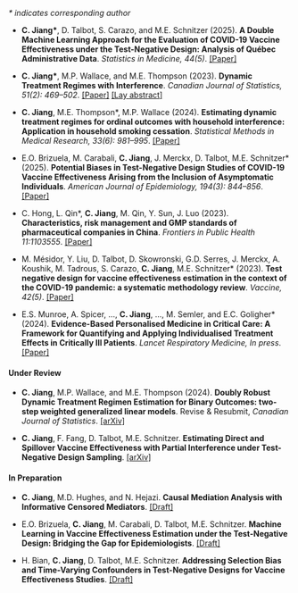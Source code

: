 *\* indicates corresponding author*

-   **C. Jiang\***, D. Talbot, S. Carazo, and M.E. Schnitzer (2025). **A Double Machine Learning Approach for the Evaluation of COVID-19 Vaccine Effectiveness under the Test-Negative Design: Analysis of Québec Administrative Data**. *Statistics in Medicine, 44(5)*. [[Paper]](https://onlinelibrary.wiley.com/doi/full/10.1002/sim.70025)

-   **C. Jiang\***, M.P. Wallace, and M.E. Thompson (2023). **Dynamic Treatment Regimes with Interference**. *Canadian Journal of Statistics, 51(2): 469–502*. [[Paper]](https://onlinelibrary.wiley.com/doi/abs/10.1002/cjs.11702) [[Lay abstract]](https://www.statisticsviews.com/article/lay-abstract-for-canadian-journal-of-statistics-article-dynamic-treatment-regimes-with-interference/)

-   **C. Jiang**, M.E. Thompson\*, M.P. Wallace (2024). **Estimating dynamic treatment regimes for ordinal outcomes with household interference: Application in household smoking cessation**. *Statistical Methods in Medical Research, 33(6): 981–995*. [[Paper]](https://journals.sagepub.com/doi/10.1177/09622802241242313)

-   E.O. Brizuela, M. Carabali, **C. Jiang**, J. Merckx, D. Talbot, M.E. Schnitzer\* (2025). **Potential Biases in Test-Negative Design Studies of COVID-19 Vaccine Effectiveness Arising from the Inclusion of Asymptomatic Individuals**. *American Journal of Epidemiology, 194(3): 844–856*. [[Paper]](https://doi.org/10.1093/aje/kwae288)

-   C. Hong, L. Qin\*, **C. Jiang**, M. Qin, Y. Sun, J. Luo (2023). **Characteristics, risk management and GMP standards of pharmaceutical companies in China**. *Frontiers in Public Health 11:1103555*. [[Paper]](https://www.ncbi.nlm.nih.gov/pmc/articles/PMC10031010/)

-   M. Mésidor, Y. Liu, D. Talbot, D. Skowronski, G.D. Serres, J. Merckx, A. Koushik, M. Tadrous, S. Carazo, **C. Jiang**, M.E. Schnitzer\* (2023). **Test negative design for vaccine effectiveness estimation in the context of the COVID-19 pandemic: a systematic methodology review**. *Vaccine, 42(5)*. [[Paper]](https://www.sciencedirect.com/science/article/pii/S0264410X23014469)

-   E.S. Munroe, A. Spicer, ..., **C. Jiang**, ..., M. Semler, and E.C. Goligher\* (2024). **Evidence-Based Personalised Medicine in Critical Care: A Framework for Quantifying and Applying Individualised Treatment Effects in Critically Ill Patients**. *Lancet Respiratory Medicine, In press*. [[Paper]](https://doi.org/10.1016/S2213-2600%2825%2900054-2)

#### Under Review

-   **C. Jiang**, M.P. Wallace, and M.E. Thompson (2024). **Doubly Robust Dynamic Treatment Regimen Estimation for Binary Outcomes: two-step weighted generalized linear models**. Revise & Resubmit, *Canadian Journal of Statistics*. [[arXiv]](https://arxiv.org/abs/2203.08269)

-   **C. Jiang**, F. Fang, D. Talbot, M.E. Schnitzer. **Estimating Direct and Spillover Vaccine Effectiveness with Partial Interference under Test-Negative Design Sampling**. [[arXiv]](https://www.medrxiv.org/content/10.1101/2025.02.24.25322826v1)

#### In Preparation

-   **C. Jiang**, M.D. Hughes, and N. Hejazi. **Causal Mediation Analysis with Informative Censored Mediators**. [[Draft]](#)

-   E.O. Brizuela, **C. Jiang**, M. Carabali, D. Talbot, M.E. Schnitzer. **Machine Learning in Vaccine Effectiveness Estimation under the Test-Negative Design: Bridging the Gap for Epidemiologists**. [[Draft]](#)

-   H. Bian, **C. Jiang**, D. Talbot, M.E. Schnitzer. **Addressing Selection Bias and Time-Varying Confounders in Test-Negative Designs for Vaccine Effectiveness Studies**. [[Draft]](#)
